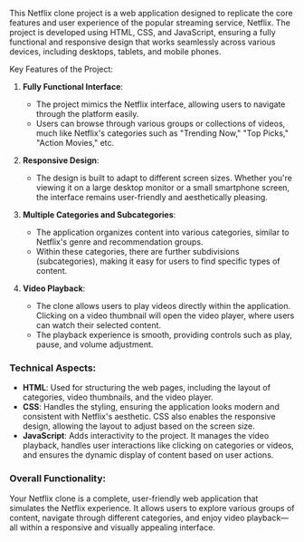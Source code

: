 This Netflix clone project is a web application designed to replicate the core features and user experience of the popular streaming service, Netflix. The project is developed using HTML, CSS, and JavaScript, ensuring a fully functional and responsive design that works seamlessly across various devices, including desktops, tablets, and mobile phones.

 Key Features of the Project:

1. **Fully Functional Interface**:
   - The project mimics the Netflix interface, allowing users to navigate through the platform easily. 
   - Users can browse through various groups or collections of videos, much like Netflix's categories such as "Trending Now," "Top Picks," "Action Movies," etc.
   
2. **Responsive Design**:
   - The design is built to adapt to different screen sizes. Whether you're viewing it on a large desktop monitor or a small smartphone screen, the interface remains user-friendly and aesthetically pleasing.

3. **Multiple Categories and Subcategories**:
   - The application organizes content into various categories, similar to Netflix's genre and recommendation groups.
   - Within these categories, there are further subdivisions (subcategories), making it easy for users to find specific types of content.

4. **Video Playback**:
   - The clone allows users to play videos directly within the application. Clicking on a video thumbnail will open the video player, where users can watch their selected content.
   - The playback experience is smooth, providing controls such as play, pause, and volume adjustment.

### Technical Aspects:

- **HTML**: Used for structuring the web pages, including the layout of categories, video thumbnails, and the video player.
- **CSS**: Handles the styling, ensuring the application looks modern and consistent with Netflix's aesthetic. CSS also enables the responsive design, allowing the layout to adjust based on the screen size.
- **JavaScript**: Adds interactivity to the project. It manages the video playback, handles user interactions like clicking on categories or videos, and ensures the dynamic display of content based on user actions.

### Overall Functionality:
Your Netflix clone is a complete, user-friendly web application that simulates the Netflix experience. It allows users to explore various groups of content, navigate through different categories, and enjoy video playback—all within a responsive and visually appealing interface.
